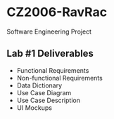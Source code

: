 # CZ2006-RavRac
Software Engineering Project 

## Lab #1 Deliverables

- Functional Requirements
- Non-functional Requirements
- Data Dictionary
- Use Case Diagram
- Use Case Description
- UI Mockups


